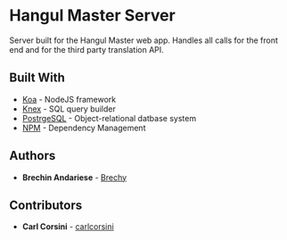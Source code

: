 # Hangul Master Server

Server built for the Hangul Master web app. Handles all calls for the front end and for the third party translation API.

## Built With

- [Koa](https://koajs.com/) - NodeJS framework
- [Knex](https://maven.apache.org/) - SQL query builder
- [PostrgeSQL](https://www.postgresql.org/) - Object-relational datbase system
- [NPM](https://rometools.github.io/rome/) - Dependency Management

## Authors

- **Brechin Andariese** - [Brechy](https://github.com/Brechy)

## Contributors

- **Carl Corsini** - [carlcorsini](https://github.com/carlcorsini)

